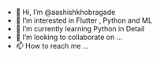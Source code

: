 - 👋 Hi, I’m @aashishkhobragade
- 👀 I’m interested in Flutter , Python and ML
- 🌱 I’m currently learning Python in Detail
- 💞️ I’m looking to collaborate on ...
- 📫 How to reach me ...

<!---
aashishkhobragade/aashishkhobragade is a ✨ special ✨ repository because its `README.md` (this file) appears on your GitHub profile.
You can click the Preview link to take a look at your changes.
--->
